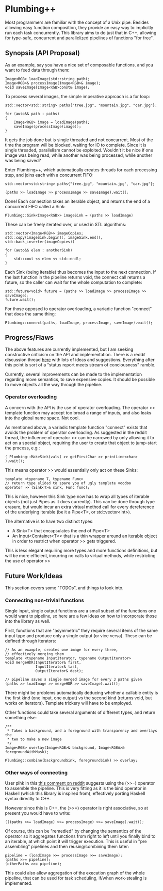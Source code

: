 # Plumbing++

Most programmers are familiar with the concept of a Unix pipe. Besides allowing
easy function composition, they provide an easy way to implicitly run each task
concurrently.  This library aims to do just that in C++, allowing for
type-safe, concurrent and parallelized pipelines of functions "for free".

## Synopsis (API Proposal)

As an example, say you have a nice set of composable functions, and you want to
feed data through them:

    Image<RGB> loadImage(std::string path);
    Image<RGB>& processImage(Image<RGB>& image);
    void saveImage(Image<RGB>const& image);

To process several images, the simple imperative approach is a for loop:

    std::vector<std::string> paths{"tree.jpg", "mountain.jpg", "car.jpg"};

    for (auto&& path : paths)
    {
        Image<RGB> image = loadImage(path);
        saveImage(processImage(image));
    }

It gets the job done but is single threaded and not concurrent. Most of the time
the program will be blocked, waiting for IO to complete. Since it is single
threaded, parallelism cannot be exploited. Wouldn't it be nice if one image was
being read, while another was being processed, while another was being saved?

Enter Plumbing++, which automatically creates threads for each processing step,
and joins each with a concurrent FIFO:

    
    std::vector<std:string> paths{"tree.jpg", "mountain.jpg", "car.jpg"};

    (paths >> loadImage >> processImage >> saveImage).wait();

Done! Each connection takes an iterable object, and returns the end of a
concurrent FIFO called a Sink:

    Plumbing::Sink<Image<RGB>> imageSink = (paths >> loadImage)

These can be freely iterated over, or used in STL algorithms:

    std::vector<Image<RGB>> imageCopies;
    std::copy(imageSink.begin(), imageSink.end(), std::back_inserter(imageCopies))

    for (auto&& elem : anotherSink)
    {
        std::cout << elem << std::endl;
    }

Each Sink (being iterable) thus becomes the input to the next
connection. If the last function in the pipeline returns void, the connect call
returns a future, so the caller can wait for the whole computation to complete:

    std::future<void> future = (paths >> loadImage >> processImage >> saveImage);
    future.wait();

For those opposed to operator overloading, a variadic function "connect" that does the same thing:

    Plumbing::connect(paths, loadImage, processImage, saveImage).wait();


## Progress/Flaws

The above features are currently implemented, but I am seeking constructive
criticism on the API and implementation. There is a reddit discussion thread
[here](http://www.reddit.com/r/programming/comments/14hgne/plumbing_small_library_that_automatically_makes/)
with lots of ideas and suggestions. Everything after this point is sort of a
"status report meets stream of conciousness" ramble.

Currently, several improvements can be made to the implementation regarding move
semantics, to save expensive copies.  It should be possible to move objects all
the way through the pipeline.

### Operator overloading

A concern with the API is the use of operator overloading. The operator &gt;&gt;
template function may accept too broad a range of inputs, and also leaks into
the global name space. Not cool.

As mentioned above, a variadic template function "connect" exists that avoids the problem of
operator overloading. As suggested in the reddit thread, the influence of operator &gt;&gt;
can be narrowed by only allowing it to act on a special object, requiring the user to create
that object to jump-start the process, e.g.:

    ( Plumbing::MakeSink(vals) >> getFirstChar >> printLine<char> ).wait();

This means operator &gt;&gt; would essentially only act on these Sinks:

    template <typename T, typename Func>
    // return type elided to spare you of ugly template voodoo
    operator >> (Sink<T>& sink, Func func);

This is nice, however this Sink type now has to wrap all types of iterable
objects (not just Pipes as it does currently). This can be done through type
erasure, but would incur an extra virtual method call for every dereference of
the underlying iterable (be it a Pipe&lt;T&gt;, or std::vector&lt;int&gt;).

The alternative is to have two distinct types:
 * A Sink&lt;T&gt; that encapsulates the end of Pipe&lt;T&gt;
 * An Input&lt;Container&lt;T&gt;&gt; that is a thin wrapper around an iterable
   object in order to restrict when operator &gt;&gt; gets triggered.

This is less elegant requiring more types and more functions definitions, but
will be more efficient, incurring no calls to virtual methods, while restricting
the use of operator &gt;&gt;

## Future Work/Ideas

This section covers some "TODOs", and things to look into.

### Connecting non-trivial functions

Single input, single output functions are a small subset of the functions one
would want to pipeline, so here are a few ideas on how to incorporate those into
the library as well.

First, functions that are "asymmetric" they require several items of the same
input type and produce only a single output (or vice versa). These can be defined
through iterators:

    // As an example, creates one image for every three,
    // effectively merging them
    template <typename InputIterator, typename OutputIterator>
    void mergeHDR(InputIterator& first,
                  InputIterator& last,
                  OutputIterator& dest);

    // pipeline saves a single merged image for every 3 paths given
    (paths >> loadImage >> mergeHDR >> saveImage).wait();

There might be problems automatically deducing whether a callable entity is the
first kind (one input, one output) vs the second kind (returns void, but works
on iterators). Template trickery will have to be employed.

Other functions could take several arguments of different types, and return
something else:

    /**
     * Takes a background, and a foreground with transparency and overlays the
     * two to make a new image
     */
    Image<RGB> overlay(Image<RGB>& background, Image<RGBA>& foregroundWithMask);

    Plumbing::combine(backgroundSink, foregroundSink) >> overlay;

### Other ways of connecting

User plhk in this [this comment on
reddit](http://www.reddit.com/r/programming/comments/14hgne/plumbing_small_library_that_automatically_makes/c7dp7x9)
suggests using the (&gt;&gt;=) operator to assemble the pipeline. This is very
fitting as it is the bind operator in Haskell (which this library is inspired
from), effectively porting Haskell syntax directly to C++. 

However since this is C++, the (&gt;&gt;=) operator is right associative, so at
present you would have to write:

    (((paths >>= loadImage) >>= processImage) >>= saveImage).wait();

Of course, this can be "remedied" by changing the semantics of the operator so
it aggregates functions from right to left until you finally bind to an
iterable, at which point it will trigger execution. This is useful in
"pre assembling" pipelines and then reusing/combining them later:

    pipeline = (loadImage >>= processImage >>= saveImage);
    (paths >>= pipeline);
    (otherPaths >>= pipeline);

This could also allow aggregation of the execution graph of the whole pipeline,
that can be used for task scheduling, if/when work-stealing is implemented.
